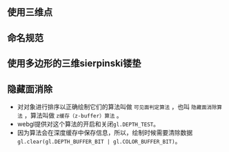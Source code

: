## 使用三维点

## 命名规范

## 使用多边形的三维sierpinski镂垫

## 隐藏面消除

* 对对象进行排序以正确绘制它们的算法叫做 `可见面判定算法` ，也叫 `隐藏面消除算法` ，算法叫做 `z缓存（z-buffer）算法` 。
* webgl提供对这个算法的开启和关闭`gl.DEPTH_TEST`。
* 因为算法会在深度缓存中保存信息，所以，绘制时候需要清除数据`gl.clear(gl.DEPTH_BUFFER_BIT | gl.COLOR_BUFFER_BIT)`。
